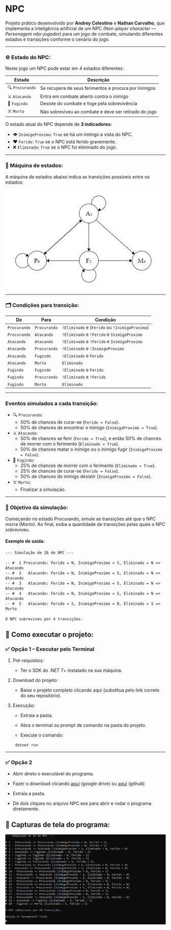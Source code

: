 # NPC
Projeto prático desenvolvido por **Andrey Celestino** e **Nathan Carvalho**, que implementa a inteligência artificial de um NPC _(Non-player character — Personagem não-jogador)_ para um jogo de combate, simulando diferentes estados e transições conforme o cenário do jogo.

---

### ⚙️ Estado do NPC:
Neste jogo um NPC pode estar em 4 estados diferentes:

| Estado       | Descrição                                             |
| ------------ | ----------------------------------------------------- |
| 🔍 `Procurando` | Se recupera de seus ferimentos e procura por inimigos |
| ⚔️ `Atacando`   | Entra em combate aberto contra o inimigo              |
| 🏃 `Fugindo`    | Desiste do combate e foge pela sobrevivência          |
| ☠️ `Morto`      | Não sobreviveu ao combate e deve ser retirado do jogo |

O estado atual do NPC depende de **3 indicadores:**
-  👁️ `InimigoProximo`: `True` se há um inimigo a vista do NPC.
-  ❤️ `Ferido`: `True` se o NPC está ferido gravemente.
-  ❌ `Eliminado`: `True` se o NPC foi eliminado do jogo.

---

### 🔁 Máquina de estados:
 A máquina de estados abaixo indica as transições possíveis entre os estados:

![](https://github.com/DreyCelestino/NPC/blob/main/assets/fsm-npc.png)

---

### 🗂️ Condições para transição:  

| De           | Para         | Condição                                       |
| ------------ | ------------ | ---------------------------------------------- |
| `Procurando` | `Procurando` | `!Eliminado` e (`Ferido` ou `!InimigoProximo`) |
| `Procurando` | `Atacando`   | `!Eliminado` e `!Ferido` e `InimigoProximo`    |
| `Atacando`   | `Atacando`   | `!Eliminado` e `!Ferido` e `InimigoProximo`    |
| `Atacando`   | `Procurando` | `!Eliminado` e `!InimigoProximo`               |
| `Atacando`   | `Fugindo`    | `!Eliminado` e `Ferido`                        |
| `Atacando`   | `Morto`      | `Eliminado`                                    |
| `Fugindo`    | `Fugindo`    | `!Eliminado` e `Ferido`                        |
| `Fugindo`    | `Procurando` | `!Eliminado` e `!Ferido`                       |
| `Fugindo`    | `Morto`      | `Eliminado`                                    |

---

### Eventos simulados a cada transição:

- 🔍 `Procurando`:
  - 50% de chances de curar-se (`Ferido = False`).
  - 50% de chances de encontrar o inimigo (`InimigoProximo = True`).
- ⚔️ `Atacando`:
  - 50% de chances se ferir (`Ferido = True`), e então 50% de chances de morrer com o ferimento (`Eliminado = True`).
  - 50% de chances matar o inimigo ou o inimigo fugir (`InimigoProximo = False`).
- 🏃 `Fugindo`:
  - 25% de chances de morrer com o ferimento (`Eliminado = True`).
  - 25% de chances de curar-se (`Ferido = False`).
  - 50% de chances do inimigo desistir (`InimigoProximo = False`).
- ☠️ `Morto`:
  - Finalizar a simulação.

---

### 🎯 Objetivo da simulação:
Começando no estado Procurando, simule as transições até que o NPC morra (Morto). Ao final, exiba a quantidade de transições pelas quais o NPC sobreviveu.

#### Exemplo de saída:

```
--- Simulação de IA de NPC ---

-- #  1 Procurando: Ferido = N, InimigoProximo = S, Eliminado = N => Atacando
-- #  2   Atacando: Ferido = N, InimigoProximo = S, Eliminado = N => Atacando
-- #  3   Atacando: Ferido = N, InimigoProximo = S, Eliminado = N => Atacando
-- #  4   Atacando: Ferido = N, InimigoProximo = S, Eliminado = N => Atacando
-- #  5   Atacando: Ferido = S, InimigoProximo = N, Eliminado = S => Morto

O NPC sobreviveu por 4 transições.
```
## 🚀 Como executar o projeto:

### ✅ Opção 1 – Executar pelo Terminal

1. Pré-requisitos:
    - Ter o SDK do .NET 7+ instalado na sua máquina.

2. Download do projeto:
    - Baixe o projeto completo clicando aqui (substitua pelo link correto do seu repositório).

3. Execução:
    - Extraia a pasta.
      
    - Abra o terminal ou prompt de comando na pasta do projeto.
   
    - Execute o comando:

     ```
      dotnet run
     ```

---

### ✅ Opção 2

- Abrir direto o executável do programa.

- Fazer o download clicando [aqui](https://drive.google.com/file/d/10Weu09PLZcJyWuWjxCiMWh4vTb5OeT0n/view?usp=sharing) (google drive) ou [aqui](https://github.com/DreyCelestino/NPC/blob/main/dist.zip) (github)

- Extraia a pasta.

- Dê dois cliques no arquivo NPC.exe para abrir e rodar o programa diretamente.

## 📸 Capturas de tela do programa:

![](https://github.com/DreyCelestino/NPC/blob/main/assets/npc-run.png)
